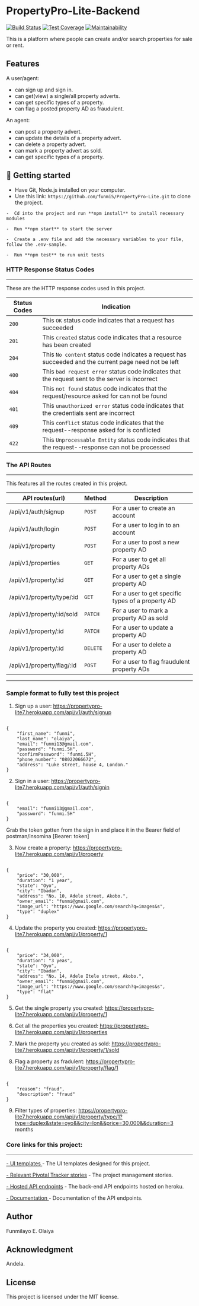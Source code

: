<h1>PropertyPro-Lite-Backend</h1>

[![Build Status](https://travis-ci.org/funmi5/PropertyPro-Lite-Backend.svg?branch=development)](https://travis-ci.org/funmi5/PropertyPro-Lite-Backend)
[![Test Coverage](https://api.codeclimate.com/v1/badges/aa1fc0ec7bfc11cde5c6/test_coverage)](https://codeclimate.com/github/funmi5/PropertyPro-Lite/test_coverage)
[![Maintainability](https://api.codeclimate.com/v1/badges/aa1fc0ec7bfc11cde5c6/maintainability)](https://codeclimate.com/github/funmi5/PropertyPro-Lite/maintainability)

This is a platform where people can create and/or search properties for sale or rent.

## Features

A user/agent:
- can sign up and sign in.
- can get(view) a single/all property adverts.
- can get specific types of a property.
- can flag a posted property AD as fraudulent.

An agent:
- can post a property advert.
- can update the details of a property advert. 
- can delete a property advert.
- can mark a property advert as sold.
- can get specific types of a property.

## :rocket: Getting started

- Have Git, Node.js installed on your computer.
- Use this link: ```https://github.com/funmi5/PropertyPro-Lite.git``` to clone the project.

```
-  Cd into the project and run **npm install** to install necessary modules
```
```
-  Run **npm start** to start the server
```
```
-  Create a .env file and add the necessary variables to your file, follow the .env-sample.
```
```
-  Run **npm test** to run unit tests
```

### HTTP Response Status Codes
---

These are the HTTP response codes used in this project.

| Status Codes | Indication                                                                                            |
|   ---        | ---                                                                                                   |
|  `200`       | This `OK` status code indicates that a request has succeeded                                          |
|  `201`       | This `created` status code indicates that a resource has been created                                 |
|  `204`       | This `No content` status code indicates a request has succeeded and the current page need not be left |
|  `400`       | This `bad request error` status code indicates that the request sent to the server is incorrect       |
|  `404`       | This `not found` status code indicates that the request/resource asked for can not be found           |
|  `401`       | This `unauthorized error` status code indicates that the credentials sent are incorrect               |
|  `409`       | This `conflict` status code indicates that the request--response asked for is conflicted              |
|  `422`       | This `Unprocessable Entity` status code indicates that the request--response can not be processed             |

### The API Routes
---

This features all the routes created in this project.

| API routes(url)                      | Method   | Description                                         |
| ---                                  | ---      | ---                                                 |
| /api/v1/auth/signup                  | `POST`   | For a user to create an account                     |
| /api/v1/auth/login                   | `POST`   | For a user to log in to an account                  |
| /api/v1/property                     | `POST`   | For a user to post a new property AD                |
| /api/v1/properties                   | `GET`    | For a user to get all property ADs                  |
| /api/v1/property/:id                 | `GET`    | For a user to get a single property AD              |
| /api/v1/property/type/:id            | `GET`    | For a user to get specific types of a property AD|
| /api/v1/property/:id/sold            | `PATCH`  | For a user to mark a property AD as sold            |
| /api/v1/property/:id                 | `PATCH`  | For a user to update a property AD                  |
| /api/v1/property/:id                 | `DELETE` | For a user to delete a property AD                  |
| /api/v1/property/flag/:id            | `POST`   | For a user to flag fraudulent property ADs        |


----

### Sample format to fully test this project

1. Sign up a user: https://propertypro-lite7.herokuapp.com/api/v1/auth/signup

```

{
	"first_name": "funmi",
	"last_name": "olaiya",
	"email": "funmi13@gmail.com",
	"password": "funmi.5H",
	"confirmPassword": "funmi.5H",
	"phone_number": "08022066672",
	"address": "Luke street, house 4, London."	
}

```

2. Sign in a user: https://propertypro-lite7.herokuapp.com/api/v1/auth/signin

```

{
	"email": "funmi13@gmail.com",
	"password": "funmi.5H"
}

```

Grab the token gotten from the sign in and place it in the Bearer field of postman/insomina [Bearer: token]

3. Now create a property: https://propertypro-lite7.herokuapp.com/api/v1/property

```

{
	"price": "30,000",
	"duration": "1 year",
	"state": "Oyo",
	"city": "Ibadan",
	"address": "No. 10, Adele street, Akobo.",
	"owner_email": "funmi@gmail.com",
	"image_url": "https://www.google.com/search?q=images&s",
	"type": "duplex"
}

```

4. Update the property you created: https://propertypro-lite7.herokuapp.com/api/v1/property/1

```

{
	"price": "34,000",
	"duration": "3 yeas",
	"state": "Oyo",
	"city": "Ibadan",
	"address": "No. 14, Adele Itele street, Akobo.",
	"owner_email": "funmi@gmail.com",
	"image_url": "https://www.google.com/search?q=images&s",
	"type": "flat"
}

```

5. Get the single property you created: https://propertypro-lite7.herokuapp.com/api/v1/property/1

6. Get all the properties you created: https://propertypro-lite7.herokuapp.com/api/v1/properties

7. Mark the property you created as sold: https://propertypro-lite7.herokuapp.com/api/v1/property/1/sold

8. Flag a property as fradulent: https://propertypro-lite7.herokuapp.com/api/v1/property/flag/1

```

{
	"reason": "fraud",
	"description": "fraud"
}

```

9. Filter types of properties: https://propertypro-lite7.herokuapp.com/api/v1/property/type/1?type=duplex&state=oyo&&city=lon&&price=30,000&&duration=3 months


### Core links for this project:
----

<a href ="https://funmi5.github.io/PropertyPro-Lite-Backend/UI/"> - UI templates </a> - The UI templates designed for this project.

<a href = "https://pivotaltracker.com/n/projects/2355287"> - Relevant Pivotal Tracker stories</a> - The project management stories.

<a href = "https://propertypro-lite7.herokuapp.com/api/v1"> - Hosted API endpoints</a> - The back-end API endpoints hosted on heroku.

<a href ="https://propertyprolite26.docs.apiary.io/"> - Documentation </a> - Documentation of the API endpoints.

## Author
Funmilayo E. Olaiya

## Acknowledgment
Andela.

## License
This project is licensed under the MIT license.
